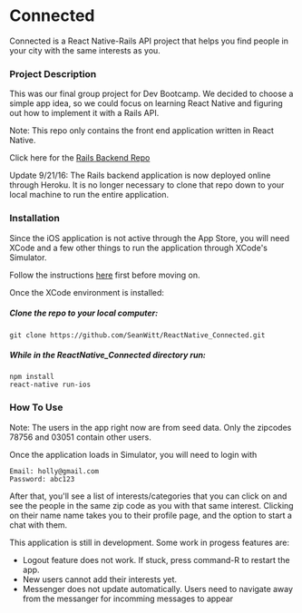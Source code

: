# Connected

Connected is a React Native-Rails API project that helps you find people in your city with the same interests as you.

### Project Description

This was our final group project for Dev Bootcamp. We decided to choose a simple app idea, so we could focus on learning React Native and figuring out how to implement it with a Rails API.

Note: This repo only contains the front end application written in React Native. 

Click here for the [Rails Backend Repo](https://github.com/tjoye20/Connected)

Update 9/21/16: The Rails backend application is now deployed online through Heroku.  It is no longer necessary to clone that repo down to your local machine to run the entire application.

### Installation

Since the iOS application is not active through the App Store, you will need XCode and a few other things to run the application through XCode's Simulator.   

Follow the instructions [here](https://facebook.github.io/react-native/docs/getting-started.html) first before moving on.


Once the XCode environment is installed:

##### Clone the repo to your local computer:

    git clone https://github.com/SeanWitt/ReactNative_Connected.git

##### While in the ReactNative_Connected directory run:

    npm install
    react-native run-ios


### How To Use
Note: The users in the app right now are from seed data. Only the zipcodes 78756 and 03051 contain other users.

Once the application loads in Simulator, you will need to login with 

    Email: holly@gmail.com 
    Password: abc123

After that, you'll see a list of interests/categories that you can click on and see the people in the same zip code as you with that same interest. Clicking on their name name takes you to their profile page, and the option to start a chat with them.

This application is still in development.  Some work in progess features are:

- Logout feature does not work.  If stuck, press command-R to restart the app.
- New users cannot add their interests yet.
- Messenger does not update automatically.  Users need to navigate away from the messanger for incomming messages to appear
